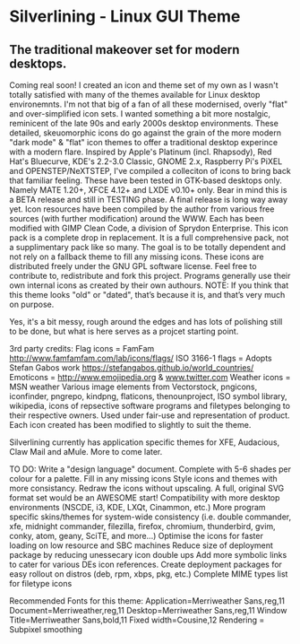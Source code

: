 # Silverlining - Linux GUI Theme
## The traditional makeover set for modern desktops.
Coming real soon!
I created an icon and theme set of my own as I wasn't totally satisfied with many of the themes available for Linux desktop environemnts. I'm not that big of a fan of all these modernised, overly "flat" and over-simplified icon sets. I wanted something a bit more nostalgic, reminicent of the late 90s and early 2000s desktop environments. These detailed, skeuomorphic icons do go against the grain of the more modern "dark mode" & "flat" icon themes to offer a traditional desktop experince with a modern flare. Inspired by Apple's Platinum (incl. Rhapsody), Red Hat's Bluecurve, KDE's 2.2-3.0 Classic, GNOME 2.x, Raspberry Pi's PiXEL and OPENSTEP/NeXTSTEP, I've compiled a colleciton of icons to bring back that familiar feeling.
These have been tested in GTK-based desktops only. Namely MATE 1.20+, XFCE 4.12+ and LXDE v0.10+ only.
Bear in mind this is a BETA release and still in TESTING phase. A final release is long way away yet.
Icon resources have been compiled by the author from various free sources (with further modification) around the WWW. Each has been modified with GIMP
Clean Code, a division of Sprydon Enterprise.
This icon pack is a complete drop in replacement. It is a full comprehensive pack, not a supplimentary pack like so many. The goal is to be totally dependent and not rely on a fallback theme to fill any missing icons.
These icons are distributed freely under the GNU GPL software license. Feel free to contribute to, redistribute and fork this project.
Programs generally use their own internal icons as created by their own authours.
NOTE: If you think that this theme looks "old" or "dated", that’s because it is, and that’s very much on purpose.

Yes, it's a bit messy, rough around the edges and has lots of polishing still to be done, but what is here serves as a projcet starting point.

3rd party credits:
Flag icons = FamFam	http://www.famfamfam.com/lab/icons/flags/
ISO 3166-1 flags = Adopts Stefan Gabos work https://stefangabos.github.io/world_countries/
Emoticons = http://www.emojipedia.org & www.twitter.com
Weather icons = MSN weather
Various image elements from Vectorstock, pngicons, iconfinder, pngrepo, kindpng, flaticons, thenounproject, ISO symbol library, wikipedia, icons of repsective software programs and filetypes belonging to their respective owners. Used under fair-use and representation of product. Each icon created has been modified to slightly to suit the theme.

Silverlining currently has application specific themes for XFE, Audacious, Claw Mail and aMule. More to come later.

TO DO:
Write a "design language" document. Complete with 5-6 shades per colour for a palette.
Fill in any missing icons
Style icons and themes with more consistancy.
Redraw the icons without upscaling. A full, original SVG format set would be an AWESOME start!
Compatibility with more desktop environments (NSCDE, i3, KDE, LXQt, Cinammon, etc.)
More program specific skins/themes for system-wide consistency (i.e. double commander, xfe, midnight commander, filezilla, firefox, chromium, thunderbird, gvim, conky, atom, geany, SciTE, and more...)
Optimise the icons for faster loading on low resource and SBC machines
Reduce size of deployment package by reducing unessecary icon double ups
Add more symbolic links to cater for various DEs icon references.
Create deployment packages for easy rollout on distros (deb, rpm, xbps, pkg, etc.)
Complete MIME types list for filetype icons

Recommended Fonts for this theme:
Application=Merriweather Sans,reg,11
Document=Merriweather,reg,11
Desktop=Merriweather Sans,reg,11
Window Title=Merriweather Sans,bold,11
Fixed width=Cousine,12
Rendering = Subpixel smoothing
